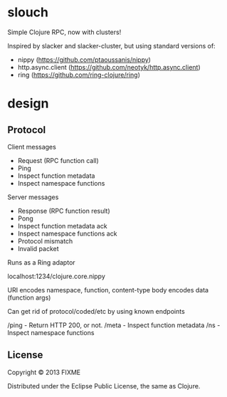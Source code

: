 # slouch

Simple Clojure RPC, now with clusters!

Inspired by slacker and slacker-cluster, but using standard versions of:

- nippy (https://github.com/ptaoussanis/nippy)
- http.async.client (https://github.com/neotyk/http.async.client)
- ring (https://github.com/ring-clojure/ring)

# design

## Protocol

Client messages
- Request (RPC function call)
- Ping
- Inspect function metadata
- Inspect namespace functions

Server messages
- Response (RPC function result)
- Pong
- Inspect function metadata ack
- Inspect namespace functions ack
- Protocol mismatch
- Invalid packet

Runs as a Ring adaptor

localhost:1234/clojure.core.nippy

URI encodes namespace, function, content-type
body encodes data (function args)


Can get rid of protocol/coded/etc by using known endpoints

/ping - Return HTTP 200, or not.
/meta - Inspect function metadata
/ns   - Inspect namespace functions


## License

Copyright © 2013 FIXME

Distributed under the Eclipse Public License, the same as Clojure.
